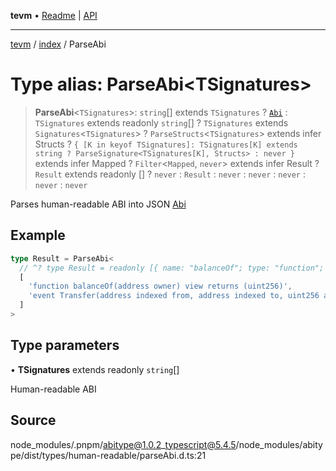 **tevm** • [Readme](../../README.md) \| [API](../../modules.md)

***

[tevm](../../README.md) / [index](../README.md) / ParseAbi

# Type alias: ParseAbi\<TSignatures\>

> **ParseAbi**\<`TSignatures`\>: `string`[] extends `TSignatures` ? [`Abi`](Abi.md) : `TSignatures` extends readonly `string`[] ? `TSignatures` extends `Signatures`\<`TSignatures`\> ? `ParseStructs`\<`TSignatures`\> extends infer Structs ? `{ [K in keyof TSignatures]: TSignatures[K] extends string ? ParseSignature<TSignatures[K], Structs> : never }` extends infer Mapped ? `Filter`\<`Mapped`, `never`\> extends infer Result ? `Result` extends readonly [] ? `never` : `Result` : `never` : `never` : `never` : `never` : `never`

Parses human-readable ABI into JSON [Abi](Abi.md)

## Example

```ts
type Result = ParseAbi<
  // ^? type Result = readonly [{ name: "balanceOf"; type: "function"; stateMutability:...
  [
    'function balanceOf(address owner) view returns (uint256)',
    'event Transfer(address indexed from, address indexed to, uint256 amount)',
  ]
>
```

## Type parameters

• **TSignatures** extends readonly `string`[]

Human-readable ABI

## Source

node\_modules/.pnpm/abitype@1.0.2\_typescript@5.4.5/node\_modules/abitype/dist/types/human-readable/parseAbi.d.ts:21
